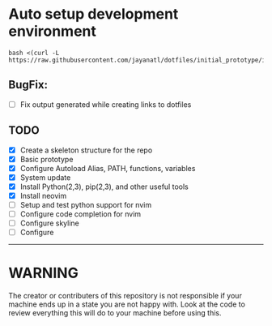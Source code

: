 # Auto setup development environment

```
bash <(curl -L https://raw.githubusercontent.com/jayanatl/dotfiles/initial_prototype/install_centos.sh)
```


## BugFix:
- [ ] Fix output generated while creating links to dotfiles


## TODO
- [x] Create a skeleton structure for the repo
- [x] Basic prototype
- [x] Configure Autoload Alias, PATH, functions, variables
- [x] System update
- [x] Install Python(2,3), pip(2,3), and other useful tools
- [x] Install neovim
- [ ] Setup and test python support for nvim
- [ ] Configure code completion for nvim
- [ ] Configure skyline
- [ ] Configure 

---
# WARNING
The creator or contributers of this repository is not responsible if your machine ends up in a state you are not happy with. Look at the code to review everything this will do to your machine before using this.

